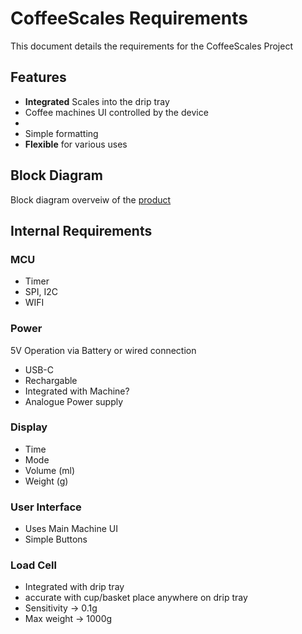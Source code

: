 # CoffeeScales Requirements 

This document details the requirements for the CoffeeScales Project

## Features

- **Integrated** Scales into the drip tray
- Coffee machines UI controlled by the device
- 
- Simple formatting
- **Flexible** for various uses

## Block Diagram
Block diagram overveiw of the [product](./)

## Internal Requirements
### MCU
- Timer
- SPI, I2C
- WIFI

### Power
5V Operation via Battery or wired connection
- USB-C
- Rechargable
- Integrated with Machine?
- Analogue Power supply

### Display
- Time
- Mode
- Volume (ml)
- Weight (g)

### User Interface
- Uses Main Machine UI
- Simple Buttons

### Load Cell
- Integrated with drip tray
- accurate with cup/basket place anywhere on drip tray
- Sensitivity → 0.1g 
- Max weight → 1000g
